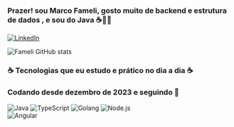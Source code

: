 ### Prazer! sou Marco Fameli, gosto muito de backend e estrutura de dados , e sou do Java ☕👩‍💻

[![LinkedIn](https://img.shields.io/badge/LinkedIn-0077B5?style=for-the-badge&logo=linkedin&logoColor=white)](https://www.linkedin.com/in/marco-almeida-fameli-49a823236/)

![Fameli GitHub stats](https://github-readme-stats.vercel.app/api?username=marcofameli&theme=vue-dark)

###  ☕ Tecnologias que eu estudo e prático no dia a dia ☕
### Codando desde dezembro de 2023 e seguindo 👊

<div style="display: inline-block;">
    <img alt="Java" src="https://img.shields.io/badge/Java-ED8B00?style=for-the-badge&logo=openjdk&logoColor=white" />
</div>
<div style="display: inline-block;">
    <img alt="TypeScript" src="https://img.shields.io/badge/TypeScript-007ACC?style=for-the-badge&logo=typescript&logoColor=white" />
</div>
<div style="display: inline-block;">
    <img alt="Golang" src="https://img.shields.io/badge/Go-00ADD8?style=for-the-badge&logo=go&logoColor=white" /> 
</div>
<div style="display: inline-block;">
    <img alt="Node.js" src="https://img.shields.io/badge/Node.js-43853D?style=for-the-badge&logo=node.js&logoColor=white" />
</div>
<div>
  <img alt="Angular" src="https://img.shields.io/badge/Angular-DD0031?style=for-the-badge&logo=angular&logoColor=white"/>
</div>
